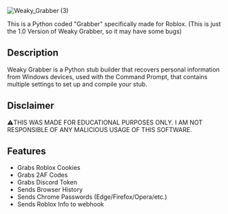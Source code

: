 ![Weaky_Grabber (3)](https://user-images.githubusercontent.com/121674809/218276118-bbc2cac1-b39e-4006-ad9f-b516758e828b.png)

This is a Python coded "Grabber" specifically made for Roblox. (This is just the 1.0 Version of Weaky Grabber, so it may have some bugs)

## Description
Weaky Grabber is a Python stub builder that recovers personal information from Windows devices, used with the Command Prompt, that contains multiple settings to set up and compile your stub.

## Disclaimer
⚠️THIS WAS MADE FOR EDUCATIONAL PURPOSES ONLY. I AM NOT RESPONSIBLE OF ANY MALICIOUS USAGE OF THIS SOFTWARE.

## Features
- Grabs Roblox Cookies
- Grabs 2AF Codes
- Grabs Discord Token
- Sends Browser History
- Sends Chrome Passwords (Edge/Firefox/Opera/etc.)
- Sends Roblox Info to webhook
